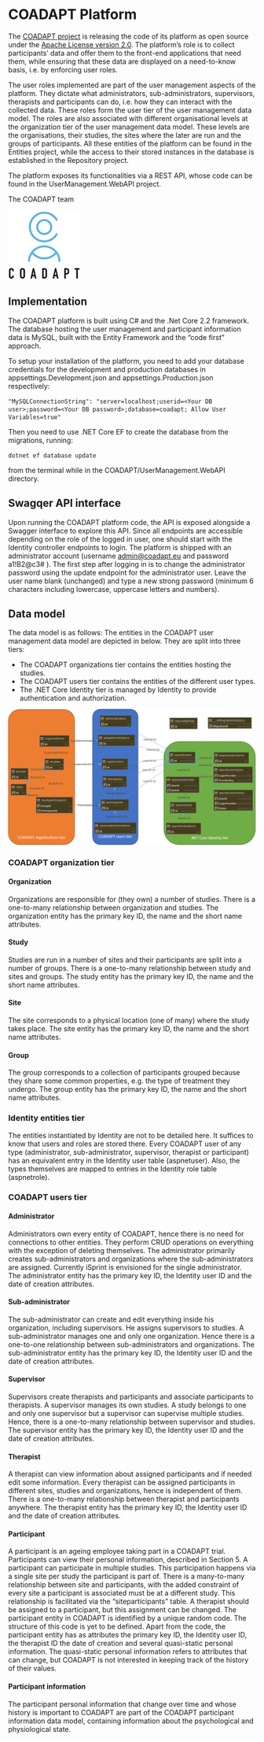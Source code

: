 # COADAPT Platform

The [COADAPT project](https://coadapt-project.eu/) is releasing the code of its platform as open source under the [Apache License version 2.0](https://www.apache.org/licenses/LICENSE-2.0). The platform’s role is to collect participants’ data and offer them to the front-end applications that need them, while ensuring that these data are displayed on a need-to-know basis, i.e. by enforcing user roles.

The user roles implemented are part of the user management aspects of the platform. They dictate what administrators, sub-administrators, supervisors, therapists and participants can do, i.e. how they can interact with the collected data. These roles form the user tier of the user management data model. The roles are also associated with different organisational levels at the organization tier of the user management data model. These levels are the organisations, their studies, the sites where the later are run and the groups of participants. All these entities of the platform can be found in the Entities project, while the access to their stored instances in the database is established in the Repository project.

The platform exposes its functionalities via a REST API, whose code can be found in the UserManagement.WebAPI project.

The COADAPT team

![COADAPT logo](img/Logo.jpg)

## Implementation

The COADAPT platform is built using C# and the .Net Core 2.2 framework. The database hosting the user management and participant information data is MySQL, built with the Entity Framework and the “code first” approach.

To setup your installation of the platform, you need to add your database credentials for the development and production databases in appsettings.Development.json and appsettings.Production.json respectively:
```
"MySQLConnectionString": "server=localhost;userid=<Your DB user>;password=<Your DB password>;database=coadapt; Allow User Variables=true"
```
Then you need to use .NET Core EF to create the database from the migrations, running:
```
dotnet ef database update
```
from the terminal while in the COADAPT/UserManagement.WebAPI directory.

## Swagqer API interface
Upon running the COADAPT platform code, the API is exposed alongside a Swagger interface to explore this API. Since all endpoints are accessible depending on the role of the logged in user, one should start with the Identity controller endpoints to login. The platform is shipped with an administrator account (username admin@coadapt.eu and password a1!B2@c3# ).
The first step after logging in is to change the administrator password using the update endpoint for the administrator user. Leave the user name blank (unchanged) and type a new strong password (minimum 6 characters including lowercase, uppercase letters and numbers).

## Data model

The data model is as follows:
The entities in the COADAPT user management data model are depicted in below. They are split into three tiers:
- The COADAPT organizations tier contains the entities hosting the studies.
- The COADAPT users tier contains the entities of the different user types.
- The .NET Core Identity tier is managed by Identity to provide authentication and authorization.

![COADAPT data model](img/COADAPT_data_model.png)

### COADAPT organization tier

#### Organization
Organizations are responsible for (they own) a number of studies. There is a one-to-many relationship between organization and studies.
The organization entity has the primary key ID, the name and the short name attributes.

#### Study
Studies are run in a number of sites and their participants are split into a number of groups. There is a one-to-many relationship between study and sites and groups.
The study entity has the primary key ID, the name and the short name attributes.

#### Site
The site corresponds to a physical location (one of many) where the study takes place.
The site entity has the primary key ID, the name and the short name attributes.

#### Group
The group corresponds to a collection of participants grouped because they share some common properties, e.g. the type of treatment they undergo.
The group entity has the primary key ID, the name and the short name attributes.

### Identity entities tier
The entities instantiated by Identity are not to be detailed here. It suffices to know that users and roles are stored there.
Every COADAPT user of any type (administrator, sub-administrator, supervisor, therapist or participant) has an equivalent entry in the Identity user table (aspnetuser). Also, the types themselves are mapped to entries in the Identity role table (aspnetrole).

### COADAPT users tier

#### Administrator
Administrators own every entity of COADAPT, hence there is no need for connections to other entities. They perform CRUD operations on everything with the exception of deleting themselves.
The administrator primarily creates sub-administrators and organizations where the sub-administrators are assigned. Currently iSprint is envisioned for the single administrator. 
The administrator entity has the primary key ID, the Identity user ID and the date of creation attributes.

#### Sub-administrator
The sub-administrator can create and edit everything inside his organization, including supervisors. He assigns supervisors to studies.
A sub-administrator manages one and only one organization. Hence there is a one-to-one relationship between sub-administrators and organizations.
The sub-administrator entity has the primary key ID, the Identity user ID and the date of creation attributes.

#### Supervisor
Supervisors create therapists and participants and associate participants to therapists.
A supervisor manages its own studies. A study belongs to one and only one supervisor but a supervisor can supervise multiple studies. Hence, there is a one-to-many relationship between supervisor and studies.
The supervisor entity has the primary key ID, the Identity user ID and the date of creation attributes.

#### Therapist
A therapist can view information about assigned participants and if needed edit some information. Every therapist can be assigned participants in different sites, studies and organizations, hence is independent of them.
There is a one-to-many relationship between therapist and participants anywhere.
The therapist entity has the primary key ID, the Identity user ID and the date of creation attributes.

#### Participant
A participant is an ageing employee taking part in a COADAPT trial. Participants can view their personal information, described in Section 5.
A participant can participate in multiple studies. This participation happens via a single site per study the participant is part of. There is a many-to-many relationship between site and participants, with the added constraint of every site a participant is associated must be at a different study. This relationship is facilitated via the “siteparticipants” table.
A therapist should be assigned to a participant, but this assignment can be changed.
The participant entity in COADAPT is identified by a unique random code. The structure of this code is yet to be defined.
Apart from the code, the participant entity has as attributes the primary key ID, the Identity user ID, the therapist ID the date of creation and several quasi-static personal information.
The quasi-static personal information refers to attributes that can change, but COADAPT is not interested in keeping track of the history of their values.

#### Participant information
The participant personal information that change over time and whose history is important to COADAPT are part of the COADAPT participant information data model, containing information about the psychological and physiological state.
